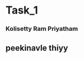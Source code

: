 # Task_1
<html>
  <body>
    <h3> Kolisetty Ram Priyatham</h3>
    <h2> peekinavle thiyy </h2>
  </body>
  </html>
